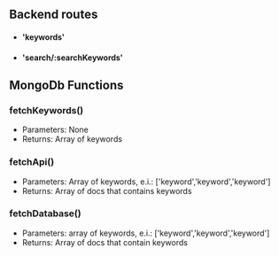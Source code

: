 ## Backend routes
* #### 'keywords'
* #### 'search/:searchKeywords'

## MongoDb Functions
### fetchKeywords()
* Parameters: None <br/>
* Returns: Array of keywords <br/>

### fetchApi()
* Parameters: Array of keywords, e.i.: ['keyword','keyword','keyword']
* Returns: Array of docs that contains keywords

### fetchDatabase()
* Parameters: array of keywords, e.i.: ['keyword','keyword','keyword']
* Returns: Array of docs that contain keywords

